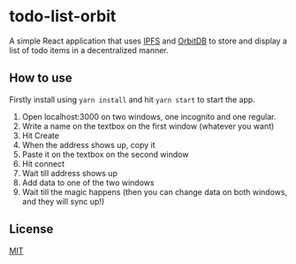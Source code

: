 # todo-list-orbit

A simple React application that uses [IPFS](https://github.com/ipfs) and [OrbitDB](https://github.com/orbit-db) to store and display a list of todo items in a decentralized manner.

## How to use

Firstly install using `yarn install` and hit `yarn start` to start the app.

1. Open localhost:3000 on two windows, one incognito and one regular. 
2. Write a name on the textbox on the first window (whatever you want)
3. Hit Create
4. When the address shows up, copy it
5. Paste it on the textbox on the second window
6. Hit connect
7. Wait till address shows up
8. Add data to one of the two windows
9. Wait till the magic happens
(then you can change data on both windows, and they will sync up!)

## License

[MIT](LICENSE)

